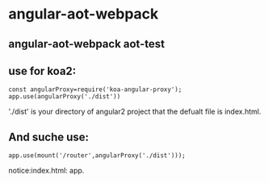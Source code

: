 # angular-aot-webpack
angular-aot-webpack
aot-test
-----
use for koa2:
-----
    const angularProxy=require('koa-angular-proxy');
    app.use(angularProxy('./dist'))

'./dist' is your directory of angular2 project that the defualt file is index.html.

And suche use:
-----
    app.use(mount('/router',angularProxy('./dist')));

notice:index.html:
        app.
